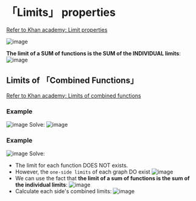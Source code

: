 # 「Limits」 properties

[Refer to Khan academy: Limit properties](https://www.khanacademy.org/math/ap-calculus-ab/ab-limits-new/ab-1-5a/v/limit-properties)

![image](https://user-images.githubusercontent.com/14041622/46146296-f8356f80-c294-11e8-9e0f-eb544ec7ed00.png)

**The limit of a SUM of functions is the SUM of the INDIVIDUAL limits**:
![image](https://user-images.githubusercontent.com/14041622/46146691-fae49480-c295-11e8-9b1f-4b31806d5203.png)


## Limits of 「Combined Functions」

[Refer to Khan academy: Limits of combined functions](https://www.khanacademy.org/math/ap-calculus-ab/ab-limits-new/ab-1-5a/v/limits-of-combined-functions)

### Example
![image](https://user-images.githubusercontent.com/14041622/46146102-80ffdb80-c294-11e8-8a3a-9f5225b09bda.png)
Solve:
![image](https://user-images.githubusercontent.com/14041622/46146375-33d03980-c295-11e8-90bf-905b46cf2411.png)


### Example
![image](https://user-images.githubusercontent.com/14041622/46146499-86115a80-c295-11e8-916e-4231af08f578.png)
Solve:
- The limit for each function DOES NOT exists.
- However, the `one-side limits` of each graph DO exist
![image](https://user-images.githubusercontent.com/14041622/46146643-dbe60280-c295-11e8-8c9b-056b183e430b.png)
- We can use the fact that **the limit of a sum of functions is the sum of the individual limits**:
![image](https://user-images.githubusercontent.com/14041622/46146691-fae49480-c295-11e8-9b1f-4b31806d5203.png)
- Calculate each side's combined limits:
![image](https://user-images.githubusercontent.com/14041622/46146776-38e1b880-c296-11e8-82b1-78a453df371f.png)
